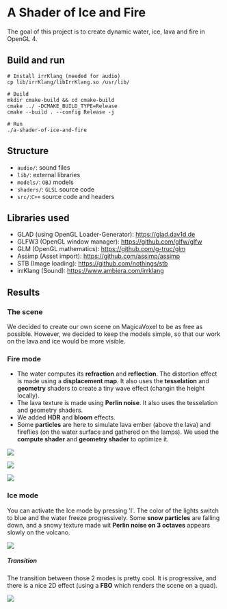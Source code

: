 # A Shader of Ice and Fire
The goal of this project is to create dynamic water, ice, lava and fire in OpenGL 4.


## Build and run
```shell=sh
# Install irrKlang (needed for audio)
cp lib/irrKlang/libIrrKlang.so /usr/lib/

# Build
mkdir cmake-build && cd cmake-build
cmake ../ -DCMAKE_BUILD_TYPE=Release
cmake --build . --config Release -j

# Run
./a-shader-of-ice-and-fire
```


## Structure
* `audio/`: sound files
* `lib/`: external libraries
* `models/`: `OBJ` models
* `shaders/`: `GLSL` source code
* `src/`:`C++` source code and headers


## Libraries used
* GLAD (using OpenGL Loader-Generator):
    https://glad.dav1d.de
* GLFW3 (OpenGL window manager):
    https://github.com/glfw/glfw
* GLM (OpenGL mathematics):
    https://github.com/g-truc/glm
* Assimp (Asset import):
    https://github.com/assimp/assimp
* STB (Image loading):
    https://github.com/nothings/stb
* irrKlang (Sound):
    https://www.ambiera.com/irrklang

## Results

### The scene
We decided to create our own scene on MagicaVoxel to be as free as possible.
However, we decided to keep the models simple, so that our work on the lava and ice would be more visible. 

### Fire mode
- The water computes its __refraction__ and __reflection__. The distortion effect is made using a __displacement map__. It also uses the __tesselation__ and __geometry__ shaders to create a tiny wave effect (changin the height locally).
- The lava texture is made using __Perlin noise__. It also uses the tesselation and geometry shaders.
- We added __HDR__ and __bloom__ effects.
- Some __particles__ are here to simulate lava ember (above the lava) and fireflies (on the water surface and gathered on the lamps). We used the __compute shader__ and __geometry shader__ to optimize it.

![](https://i.imgur.com/FZBX48l.jpg)

![](https://i.imgur.com/BGB5KOi.png)

![](https://i.imgur.com/joQEZlI.png)

### Ice mode
You can activate the Ice mode by pressing 'I'.
The color of the lights switch to blue and the water freeze progressively. 
Some __snow particles__ are falling down, and a snowy texture made wit __Perlin noise on 3 octaves__ appears slowly on the volcano.

![](https://i.imgur.com/k3wjo3y.jpg)


##### Transition
The transition between those 2 modes is pretty cool.
It is progressive, and there is a nice 2D effect (using a __FBO__ which renders the scene on a quad).

![](https://i.imgur.com/PBPU6B0.jpg)
